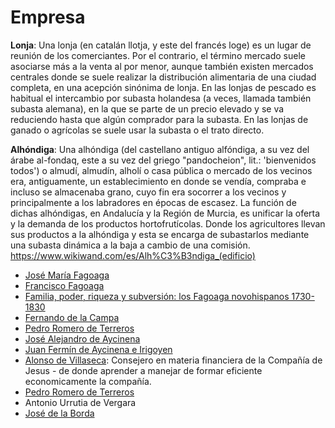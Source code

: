 # Empresa

**Lonja**: Una lonja (en catalán llotja, y este del francés loge) es un lugar de reunión de los comerciantes. Por el contrario, el término mercado suele asociarse más a la venta al por menor, aunque también existen mercados centrales donde se suele realizar la distribución alimentaria de una ciudad completa, en una acepción sinónima de lonja. En las lonjas de pescado es habitual el intercambio por subasta holandesa (a veces, llamada también subasta alemana), en la que se parte de un precio elevado y se va reduciendo hasta que algún comprador para la subasta. En las lonjas de ganado o agrícolas se suele usar la subasta o el trato directo.

**Alhóndiga**: Una alhóndiga (del castellano antiguo alfóndiga, a su vez del árabe al-fondaq, este a su vez del griego "pandocheion", lit.: 'bienvenidos todos') o almudí, almudín, alholí o casa pública o mercado de los vecinos era, antiguamente, un establecimiento en donde se vendía, compraba e incluso se almacenaba grano, cuyo fin era socorrer a los vecinos y principalmente a los labradores en épocas de escasez. La función de dichas alhóndigas, en Andalucía y la Región de Murcia, es unificar la oferta y la demanda de los productos hortofrutícolas. Donde los agricultores llevan sus productos a la alhóndiga y esta se encarga de subastarlos mediante una subasta dinámica a la baja a cambio de una comisión. https://www.wikiwand.com/es/Alh%C3%B3ndiga_(edificio)

- [José María Fagoaga](https://www.wikiwand.com/es/Jos%C3%A9_Mar%C3%ADa_Fagoaga)
- [Francisco Fagoaga](https://www.wikiwand.com/es/Francisco_Fagoaga_Villaurrutia)
- [Familia, poder, riqueza y subversión: los Fagoaga novohispanos 1730-1830](https://www.amazon.com/-/es/Laura-P%C3%A9rez/dp/9688595004/ref=sr_1_1?keywords=9789688595008&linkCode=qs&qid=1688165368&s=books&sr=1-1)
- [Fernando de la Campa](https://www.wikiwand.com/es/Fernando_de_la_Campa)
- [Pedro Romero de Terreros](https://es.wikipedia.org/wiki/Pedro_Romero_de_Terreros)
- [José Alejandro de Aycinena](https://es.wikipedia.org/wiki/Jos%C3%A9_Alejandro_de_Aycinena)
- [Juan Fermín de Aycinena e Irigoyen](https://es.wikipedia.org/wiki/Juan_Ferm%C3%ADn_de_Aycinena_e_Irigoyen)
- [Alonso de Villaseca](https://dbe.rah.es/biografias/22372/alonso-de-villaseca): Consejero en materia financiera de la Compañía de Jesus - de donde aprender a manejar de formar eficiente economicamente la compañía.
- [Pedro Romero de Terreros](https://www.wikiwand.com/en/Pedro_Romero_de_Terreros)
- Antonio Urrutia de Vergara
- [José de la Borda](https://www.wikiwand.com/es/Jos%C3%A9_de_la_Borda)
